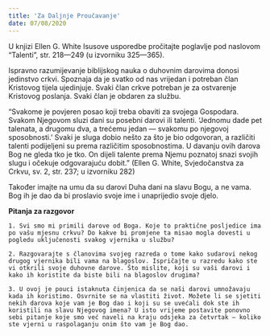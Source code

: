 ```yaml
---
title: 'Za Daljnje Proučavanje'
date: 07/08/2020
---
```


U knjizi Ellen G. White Isusove usporedbe pročitajte poglavlje pod naslovom “Talenti”, str. 218—249 (u izvorniku 325—365).

Ispravno razumijevanje biblijskog nauka o duhovnim darovima donosi jedinstvo crkvi. Spoznaja da je svatko od nas vrijedan i potreban član Kristovog tijela ujedinjuje. Svaki član crkve potreban je za ostvarenje Kristovog poslanja. Svaki član je obdaren za službu.

“Svakome je povjeren posao koji treba obaviti za svojega Gospodara. Svakom Njegovom sluzi dani su posebni darovi ili talenti. ‘Jednomu dade pet talenata, a drugomu dva, a trećemu jedan — svakomu po njegovoj sposobnosti.’ Svaki je sluga dobio nešto za što je bio odgovoran, a različiti talenti podijeljeni su prema različitim sposobnostima. U davanju ovih darova Bog ne gleda tko je tko. On dijeli talente prema Njemu poznatoj snazi svojih slugu i očekuje odgovarajuću dobit.” (Ellen G. White, Svjedočanstva za Crkvu, sv. 2, str. 237; u izvorniku 282)

Također imajte na umu da su darovi Duha dani na slavu Bogu, a ne vama. Bog ih je dao da bi proslavio svoje ime i unaprijedio svoje djelo.

**Pitanja za razgovor**

`1.	Svi smo mi primili darove od Boga. Koje to praktične posljedice ima po vašu mjesnu crkvu? Do kakve bi promjene ta misao mogla dovesti u pogledu uključenosti svakog vjernika u službu?`

`2.	Razgovarajte s članovima svojeg razreda o tome kako sudarovi nekog drugog vjernika bili vama na blagoslov. Ispričajte u razredu kako ste vi otkrili svoje duhovne darove. Što mislite, koji su vaši darovi i kako ih koristite da biste bili na blagoslov drugima?`

`3.	U ovoj je pouci istaknuta činjenica da se naši darovi umnožavaju kada ih koristimo. Osvrnite se na vlastiti život. Možete li se sjetiti nekih darova koje vam je Bog dao i koji su se uvećali dok ste ih koristili na slavu Njegovog imena? U isto vrijeme postavite ponovno sebi pitanje koje smo već naveli na kraju odsjeka za četvrtak — koliko ste vjerni u raspolaganju onim što vam je Bog dao.`